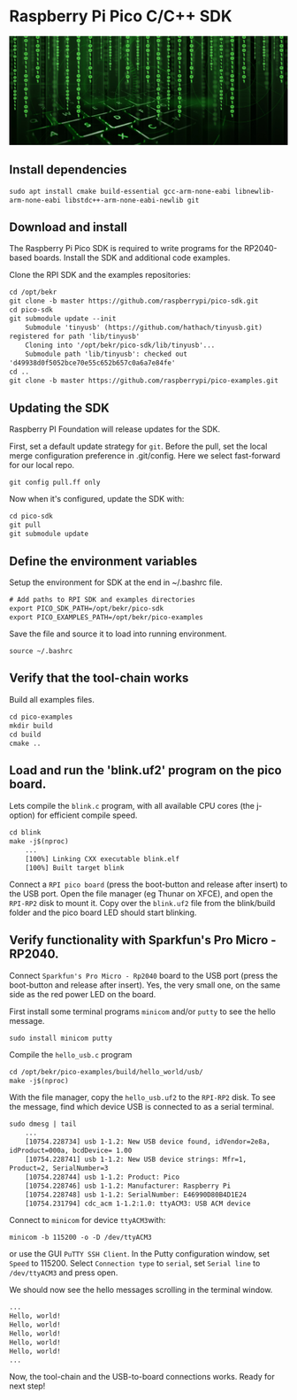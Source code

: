 # Raspberry Pi Pico C/C++ SDK

![Pico C/C++ SDK](./images/source-code.png)

## Install dependencies

    sudo apt install cmake build-essential gcc-arm-none-eabi libnewlib-arm-none-eabi libstdc++-arm-none-eabi-newlib git

## Download and install

The Raspberry Pi Pico SDK is required to write programs for the RP2040-based boards.
Install the SDK and additional code examples.

Clone the RPI SDK and the examples repositories:

    cd /opt/bekr
    git clone -b master https://github.com/raspberrypi/pico-sdk.git
    cd pico-sdk
    git submodule update --init
        Submodule 'tinyusb' (https://github.com/hathach/tinyusb.git) registered for path 'lib/tinyusb'
        Cloning into '/opt/bekr/pico-sdk/lib/tinyusb'...
        Submodule path 'lib/tinyusb': checked out 'd49938d0f5052bce70e55c652b657c0a6a7e84fe'
    cd ..
    git clone -b master https://github.com/raspberrypi/pico-examples.git

## Updating the SDK

Raspberry PI Foundation will release updates for the SDK.

First, set a default update strategy for `git`. Before the pull, set the local merge configuration preference in .git/config. Here we select fast-forward for our local repo. 

    git config pull.ff only

Now when it's configured, update the SDK with:

    cd pico-sdk
    git pull
    git submodule update

## Define the environment variables

Setup the environment for SDK at the end in ~/.bashrc file.

    # Add paths to RPI SDK and examples directories
    export PICO_SDK_PATH=/opt/bekr/pico-sdk
    export PICO_EXAMPLES_PATH=/opt/bekr/pico-examples

Save the file and source it to load into running environment.

    source ~/.bashrc

## Verify that the tool-chain works

Build all examples files.

    cd pico-examples
    mkdir build
    cd build 
    cmake ..

## Load and run the 'blink.uf2' program on the pico board.

Lets compile the `blink.c` program, with all available CPU cores (the j-option) for efficient compile speed.

    cd blink
    make -j$(nproc)
        ...
        [100%] Linking CXX executable blink.elf
        [100%] Built target blink

Connect a `RPI pico board` (press the boot-button and release after insert) to the USB port. Open the file manager (eg Thunar on XFCE), and open the `RPI-RP2` disk to mount it. Copy over the `blink.uf2` file from the blink/build folder and the pico board LED should start blinking.


## Verify functionality with Sparkfun's Pro Micro - RP2040.

Connect `Sparkfun's Pro Micro - Rp2040` board to the USB port (press the boot-button and release after insert). Yes, the very small one, on the same side as the red power LED on the board.

First install some terminal programs `minicom` and/or `putty` to see the hello message.

    sudo install minicom putty

Compile the `hello_usb.c` program

    cd /opt/bekr/pico-examples/build/hello_world/usb/
    make -j$(nproc)

With the file manager, copy the `hello_usb.uf2` to the `RPI-RP2` disk.
To see the message, find which device USB is connected to as a serial terminal.

    sudo dmesg | tail
        ...
        [10754.228734] usb 1-1.2: New USB device found, idVendor=2e8a, idProduct=000a, bcdDevice= 1.00
        [10754.228741] usb 1-1.2: New USB device strings: Mfr=1, Product=2, SerialNumber=3
        [10754.228744] usb 1-1.2: Product: Pico
        [10754.228746] usb 1-1.2: Manufacturer: Raspberry Pi
        [10754.228748] usb 1-1.2: SerialNumber: E46990D80B4D1E24
        [10754.231794] cdc_acm 1-1.2:1.0: ttyACM3: USB ACM device

Connect to `minicom` for device `ttyACM3`with:

    minicom -b 115200 -o -D /dev/ttyACM3

or use the GUI `PuTTY SSH Client`. In the Putty configuration window, set `Speed` to 115200. Select `Connection type` to `serial`, set `Serial line` to `/dev/ttyACM3` and press open.

We should now see the hello messages scrolling in the terminal window.

    ...
    Hello, world!
    Hello, world!
    Hello, world!
    Hello, world!
    Hello, world!
    ...

Now, the tool-chain and the USB-to-board connections works. Ready for next step!

